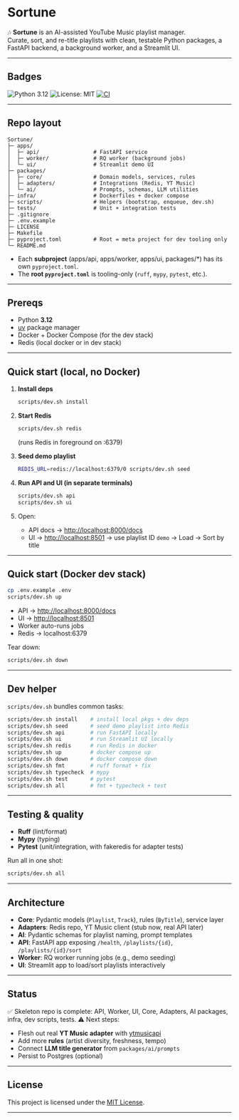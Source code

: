 # Sortune

🎶 **Sortune** is an AI-assisted YouTube Music playlist manager.  
Curate, sort, and re-title playlists with clean, testable Python packages,
a FastAPI backend, a background worker, and a Streamlit UI.

---

## Badges

![Python 3.12](https://img.shields.io/badge/python-3.12-blue.svg)
![License: MIT](https://img.shields.io/badge/License-MIT-green.svg)
[![CI](https://github.com/sujalpatel92/Sortune/actions/workflows/ci.yml/badge.svg)](https://github.com/sujalpatel92/Sortune/actions)

---

## Repo layout

```text
Sortune/
├─ apps/
│  ├─ api/                 # FastAPI service
│  ├─ worker/              # RQ worker (background jobs)
│  └─ ui/                  # Streamlit demo UI
├─ packages/
│  ├─ core/                # Domain models, services, rules
│  ├─ adapters/            # Integrations (Redis, YT Music)
│  └─ ai/                  # Prompts, schemas, LLM utilities
├─ infra/                  # Dockerfiles + docker compose
├─ scripts/                # Helpers (bootstrap, enqueue, dev.sh)
├─ tests/                  # Unit + integration tests
├─ .gitignore
├─ .env.example
├─ LICENSE
├─ Makefile
├─ pyproject.toml          # Root = meta project for dev tooling only
└─ README.md
```

* Each **subproject** (apps/api, apps/worker, apps/ui, packages/\*) has its own `pyproject.toml`.
* The **root `pyproject.toml`** is tooling-only (`ruff`, `mypy`, `pytest`, etc.).

---

## Prereqs

* Python **3.12**
* [uv](https://docs.astral.sh/uv/) package manager
* Docker + Docker Compose (for the dev stack)
* Redis (local docker or in dev stack)

---

## Quick start (local, no Docker)

1. **Install deps**

   ```bash
   scripts/dev.sh install
   ```

2. **Start Redis**

   ```bash
   scripts/dev.sh redis
   ```

   (runs Redis in foreground on :6379)

3. **Seed demo playlist**

   ```bash
   REDIS_URL=redis://localhost:6379/0 scripts/dev.sh seed
   ```

4. **Run API and UI (in separate terminals)**

   ```bash
   scripts/dev.sh api
   scripts/dev.sh ui
   ```

5. Open:

   * API docs → [http://localhost:8000/docs](http://localhost:8000/docs)
   * UI → [http://localhost:8501](http://localhost:8501) → use playlist ID `demo` → Load → Sort by title

---

## Quick start (Docker dev stack)

```bash
cp .env.example .env
scripts/dev.sh up
```

* API → [http://localhost:8000/docs](http://localhost:8000/docs)
* UI → [http://localhost:8501](http://localhost:8501)
* Worker auto-runs jobs
* Redis → localhost:6379

Tear down:

```bash
scripts/dev.sh down
```

---

## Dev helper

`scripts/dev.sh` bundles common tasks:

```bash
scripts/dev.sh install    # install local pkgs + dev deps
scripts/dev.sh seed       # seed demo playlist into Redis
scripts/dev.sh api        # run FastAPI locally
scripts/dev.sh ui         # run Streamlit UI locally
scripts/dev.sh redis      # run Redis in docker
scripts/dev.sh up         # docker compose up
scripts/dev.sh down       # docker compose down
scripts/dev.sh fmt        # ruff format + fix
scripts/dev.sh typecheck  # mypy
scripts/dev.sh test       # pytest
scripts/dev.sh all        # fmt + typecheck + test
```

---

## Testing & quality

* **Ruff** (lint/format)
* **Mypy** (typing)
* **Pytest** (unit/integration, with fakeredis for adapter tests)

Run all in one shot:

```bash
scripts/dev.sh all
```

---

## Architecture

* **Core**: Pydantic models (`Playlist`, `Track`), rules (`ByTitle`), service layer
* **Adapters**: Redis repo, YT Music client (stub now, real API later)
* **AI**: Pydantic schemas for playlist naming, prompt templates
* **API**: FastAPI app exposing `/health`, `/playlists/{id}`, `/playlists/{id}/sort`
* **Worker**: RQ worker running jobs (e.g., demo seeding)
* **UI**: Streamlit app to load/sort playlists interactively

---

## Status

✅ Skeleton repo is complete: API, Worker, UI, Core, Adapters, AI packages, infra, dev scripts, tests.
⚠️ Next steps:

* Flesh out real **YT Music adapter** with [ytmusicapi](https://github.com/sigma67/ytmusicapi)
* Add more **rules** (artist diversity, freshness, tempo)
* Connect **LLM title generator** from `packages/ai/prompts`
* Persist to Postgres (optional)

---

## License

This project is licensed under the [MIT License](./LICENSE).

---
